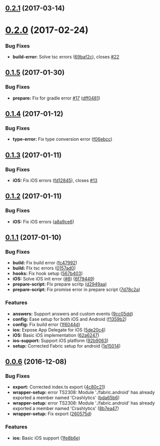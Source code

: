 <a name="0.2.1"></a>
## [0.2.1](https://github.com/hypery2k/nativescript-fabric/compare/v0.2.0...v0.2.1) (2017-03-14)



<a name="0.2.0"></a>
# [0.2.0](https://github.com/hypery2k/nativescript-fabric/compare/v0.1.5...v0.2.0) (2017-02-24)


### Bug Fixes

* **build-error:** Solve tsc errors ([69baf2c](https://github.com/hypery2k/nativescript-fabric/commit/69baf2c)), closes [#22](https://github.com/hypery2k/nativescript-fabric/issues/22)



<a name="0.1.5"></a>
## [0.1.5](https://github.com/hypery2k/nativescript-fabric/compare/v0.1.4...v0.1.5) (2017-01-30)


### Bug Fixes

* **prepare:** Fix for gradle error [#17](https://github.com/hypery2k/nativescript-fabric/issues/17) ([dff0481](https://github.com/hypery2k/nativescript-fabric/commit/dff0481))



<a name="0.1.4"></a>
## [0.1.4](https://github.com/hypery2k/nativescript-fabric/compare/v0.1.3...v0.1.4) (2017-01-12)


### Bug Fixes

* **type-error:** Fix type conversion error ([f06ebcc](https://github.com/hypery2k/nativescript-fabric/commit/f06ebcc))



<a name="0.1.3"></a>
## [0.1.3](https://github.com/hypery2k/nativescript-fabric/compare/v0.1.2...v0.1.3) (2017-01-11)


### Bug Fixes

* **iOS:** Fix iOS errors ([fd12845](https://github.com/hypery2k/nativescript-fabric/commit/fd12845)), closes [#13](https://github.com/hypery2k/nativescript-fabric/issues/13)



<a name="0.1.2"></a>
## [0.1.2](https://github.com/hypery2k/nativescript-fabric/compare/v0.1.1...v0.1.2) (2017-01-11)


### Bug Fixes

* **iOS:** Fix iOS errors ([a8a9ce6](https://github.com/hypery2k/nativescript-fabric/commit/a8a9ce6))



<a name="0.1.1"></a>
## [0.1.1](https://github.com/hypery2k/nativescript-fabric/compare/v0.0.6...v0.1.1) (2017-01-10)


### Bug Fixes

* **build:** Fix build error ([fc47992](https://github.com/hypery2k/nativescript-fabric/commit/fc47992))
* **build:** FIx tsc errors ([0157ad0](https://github.com/hypery2k/nativescript-fabric/commit/0157ad0))
* **hooks:** Fix hook setup ([567b403](https://github.com/hypery2k/nativescript-fabric/commit/567b403))
* **iOS:** Solve iOS init error ([#8](https://github.com/hypery2k/nativescript-fabric/issues/8)) ([6f79449](https://github.com/hypery2k/nativescript-fabric/commit/6f79449))
* **prepare-script:** FIx prepare scritp ([d2949aa](https://github.com/hypery2k/nativescript-fabric/commit/d2949aa))
* **prepare-script:** Fix promise error in prepare script ([7d78c2a](https://github.com/hypery2k/nativescript-fabric/commit/7d78c2a))


### Features

* **answers:** Support answers and custom events ([9cc05dd](https://github.com/hypery2k/nativescript-fabric/commit/9cc05dd))
* **config:** Ease setup for both iOS and Android ([f1359b2](https://github.com/hypery2k/nativescript-fabric/commit/f1359b2))
* **config:** Fix build error ([1f6044d](https://github.com/hypery2k/nativescript-fabric/commit/1f6044d))
* **ios:** Expose App Delegate for iOS ([5de20c4](https://github.com/hypery2k/nativescript-fabric/commit/5de20c4))
* **iOS:** Basic iOS implementation ([62a6247](https://github.com/hypery2k/nativescript-fabric/commit/62a6247))
* **ios-support:** Support iOS platform ([92b9063](https://github.com/hypery2k/nativescript-fabric/commit/92b9063))
* **setup:** Corrected Fabric setup for android ([1e15014](https://github.com/hypery2k/nativescript-fabric/commit/1e15014))



<a name="0.0.6"></a>
## [0.0.6](https://github.com/hypery2k/nativescript-fabric/compare/1fe8b6e...v0.0.6) (2016-12-08)


### Bug Fixes

* **export:** Corrected index.ts export ([4c80c21](https://github.com/hypery2k/nativescript-fabric/commit/4c80c21))
* **wrapper-setup:** error TS2308: Module './fabric.android' has already exported a member named 'Crashlytics' ([bda65b6](https://github.com/hypery2k/nativescript-fabric/commit/bda65b6))
* **wrapper-setup:** error TS2308: Module './fabric.android' has already exported a member named 'Crashlytics' ([8b7ea47](https://github.com/hypery2k/nativescript-fabric/commit/8b7ea47))
* **wrapper-setup:** Fix export ([260575d](https://github.com/hypery2k/nativescript-fabric/commit/260575d))


### Features

* **ios:** Basic iOS support ([1fe8b6e](https://github.com/hypery2k/nativescript-fabric/commit/1fe8b6e))



